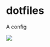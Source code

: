 # dotfiles
A config


<img src="https://i.cbc.ca/1.1674745.1512866454!/httpImage/hi-852-scrooge-cp-7608083.jpg"/>
